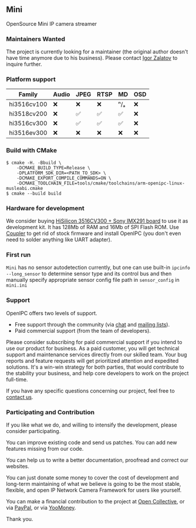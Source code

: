 ## Mini

OpenSource Mini IP camera streamer

### Maintainers Wanted

The project is currently looking for a maintainer (the original author doesn't
have time anymore due to his business). Please contact [Igor
Zalatov](mailto:flyrouter@gmail.com) to inquire further.

### Platform support

| Family      | Audio | JPEG | RTSP | MD | OSD |
| ----------- | ----- | ---- | ---- | -- | --- |
| hi3516cv100 |   ❌  |  ❌  |  ❌  | ⁿ/ₐ | ❌ |
| hi3518cv200 |   ❌  |  ✅  |  ✅  | ✅ |  ❌ |
| hi3516cv300 |   ❌  |  ✅  |  ✅  | ✅ |  ❌ |
| hi3516ev300 |   ❌  |  ❌  |  ❌  | ❌ |  ❌ |

### Build with CMake

```console
$ cmake -H. -Bbuild \
    -DCMAKE_BUILD_TYPE=Release \
    -DPLATFORM_SDK_DIR=<PATH_TO_SDK> \
    -DCMAKE_EXPORT_COMPILE_COMMANDS=ON \
    -DCMAKE_TOOLCHAIN_FILE=tools/cmake/toolchains/arm-openipc-linux-musleabi.cmake
$ cmake --build build
```

### Hardware for development

We consider buying [HiSilicon 3516CV300 + Sony IMX291
board](https://aliexpress.com/item/1005002315913099.html) to use it as
development kit. It has 128Mb of RAM and 16Mb of SPI Flash ROM. Use
[Coupler](https://github.com/OpenIPC/coupler) to get rid of stock firmware and
install OpenIPC (you don't even need to solder anything like UART adapter).

### First run

`Mini` has no sensor autodetection currently, but one can use built-in `ipcinfo
--long_sensor` to determine sensor type and its control bus and then manually
specify appropriate sensor config file path in `sensor_config` in `mini.ini`

### Support

OpenIPC offers two levels of support.

- Free support through the community (via [chat](https://openipc.org/#telegram-chat-groups) and [mailing lists](https://github.com/OpenIPC/firmware/discussions)).
- Paid commercial support (from the team of developers).

Please consider subscribing for paid commercial support if you intend to use our product for business.
As a paid customer, you will get technical support and maintenance services directly from our skilled team.
Your bug reports and feature requests will get prioritized attention and expedited solutions. It's a win-win
strategy for both parties, that would contribute to the stability your business, and help core developers
to work on the project full-time.

If you have any specific questions concerning our project, feel free to [contact us](mailto:flyrouter@gmail.com).

### Participating and Contribution

If you like what we do, and willing to intensify the development, please consider participating.

You can improve existing code and send us patches. You can add new features missing from our code.

You can help us to write a better documentation, proofread and correct our websites.

You can just donate some money to cover the cost of development and long-term maintaining of what we believe
is going to be the most stable, flexible, and open IP Network Camera Framework for users like yourself.

You can make a financial contribution to the project
at [Open Collective](https://opencollective.com/openipc/contribute/backer-14335/checkout),
or via [PayPal](https://www.paypal.com/donate/?hosted_button_id=C6F7UJLA58MBS),
or via [YooMoney](https://openipc.org/donation/yoomoney.html).

Thank you.
